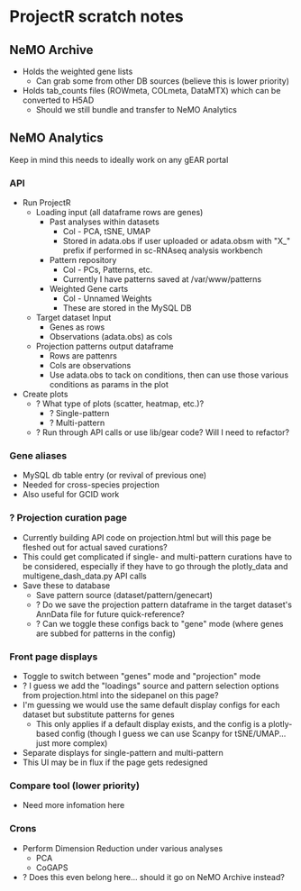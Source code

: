 # ProjectR scratch notes

## NeMO Archive

* Holds the weighted gene lists
  * Can grab some from other DB sources (believe this is lower priority)
* Holds tab_counts files (ROWmeta, COLmeta, DataMTX) which can be converted to H5AD
  * Should we still bundle and transfer to NeMO Analytics

## NeMO Analytics

Keep in mind this needs to ideally work on any gEAR portal

### API

* Run ProjectR
  * Loading input (all dataframe rows are genes)
    * Past analyses within datasets
      * Col - PCA, tSNE, UMAP
      * Stored in adata.obs if user uploaded or adata.obsm with "X_" prefix if performed in sc-RNAseq analysis workbench
    * Pattern repository
      * Col - PCs, Patterns, etc.
      * Currently I have patterns saved at /var/www/patterns
    * Weighted Gene carts
      * Col - Unnamed Weights
      * These are stored in the MySQL DB
  * Target dataset Input
    * Genes as rows
    * Observations (adata.obs) as cols
  * Projection patterns output dataframe
    * Rows are pattenrs
    * Cols are observations
    * Use adata.obs to tack on conditions, then can use those various conditions as params in the plot
* Create plots
  * ? What type of plots (scatter, heatmap, etc.)?
    * ? Single-pattern
    * ? Multi-pattern
  * ? Run through API calls or use lib/gear code?  Will I need to refactor?

### Gene aliases

* MySQL db table entry (or revival of previous one)
* Needed for cross-species projection
* Also useful for GCID work

### ? Projection curation page

* Currently building API code on projection.html but will this page be fleshed out for actual saved curations?
* This could get complicated if single- and multi-pattern curations have to be considered, especially if they have to go through the plotly_data and multigene_dash_data.py API calls
* Save these to database
  * Save pattern source (dataset/pattern/genecart)
  * ? Do we save the projection pattern dataframe in the target dataset's AnnData file for future quick-reference?
  * ? Can we toggle these configs back to "gene" mode (where genes are subbed for patterns in the config)

### Front page displays

* Toggle to switch between "genes" mode and "projection" mode
* ? I guess we add the "loadings" source and pattern selection options from projection.html into the sidepanel on this page?
* I'm guessing we would use the same default display configs for each dataset but substitute patterns for genes
  * This only applies if a default display exists, and the config is a plotly-based config (though I guess we can use Scanpy for tSNE/UMAP... just more complex)
* Separate displays for single-pattern and multi-pattern
* This UI may be in flux if the page gets redesigned

### Compare tool (lower priority)

* Need more infomation here

### Crons

* Perform Dimension Reduction under various analyses
  * PCA
  * CoGAPS
* ? Does this even belong here... should it go on NeMO Archive instead?